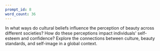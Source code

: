 ```yaml
---
prompt_id: 8
word_count: 36
---
```


In what ways do cultural beliefs influence the perception of beauty across different societies? How do these perceptions impact individuals' self-esteem and confidence? Explore the connections between culture, beauty standards, and self-image in a global context.
